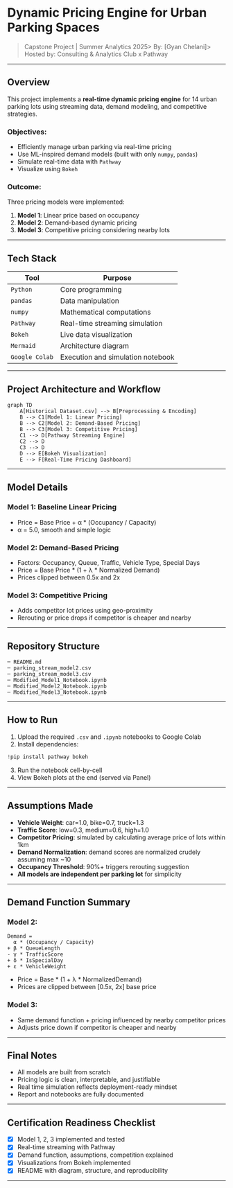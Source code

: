 # Dynamic Pricing Engine for Urban Parking Spaces

> Capstone Project | Summer Analytics 2025> By: [Gyan Chelani]> Hosted by: Consulting & Analytics Club x Pathway

---

## Overview

This project implements a **real-time dynamic pricing engine** for 14 urban parking lots using streaming data, demand modeling, and competitive strategies.

### Objectives:

- Efficiently manage urban parking via real-time pricing
- Use ML-inspired demand models (built with only `numpy`, `pandas`)
- Simulate real-time data with `Pathway`
- Visualize using `Bokeh`

### Outcome:

Three pricing models were implemented:

1. **Model 1**: Linear price based on occupancy
2. **Model 2**: Demand-based dynamic pricing
3. **Model 3**: Competitive pricing considering nearby lots

---

##  Tech Stack

| Tool           | Purpose                           |
| -------------- | --------------------------------- |
| `Python`       | Core programming                  |
| `pandas`       | Data manipulation                 |
| `numpy`        | Mathematical computations         |
| `Pathway`      | Real-time streaming simulation    |
| `Bokeh`        | Live data visualization           |
| `Mermaid`      | Architecture diagram              |
| `Google Colab` | Execution and simulation notebook |

---

## Project Architecture and Workflow

```mermaid
graph TD
    A[Historical Dataset.csv] --> B[Preprocessing & Encoding]
    B --> C1[Model 1: Linear Pricing]
    B --> C2[Model 2: Demand-Based Pricing]
    B --> C3[Model 3: Competitive Pricing]
    C1 --> D[Pathway Streaming Engine]
    C2 --> D
    C3 --> D
    D --> E[Bokeh Visualization]
    E --> F[Real-Time Pricing Dashboard]
```

---

##  Model Details

###  Model 1: Baseline Linear Pricing

- Price = Base Price + α * (Occupancy / Capacity)
- α = 5.0, smooth and simple logic

###  Model 2: Demand-Based Pricing

- Factors: Occupancy, Queue, Traffic, Vehicle Type, Special Days
- Price = Base Price * (1 + λ * Normalized Demand)
- Prices clipped between 0.5x and 2x

### Model 3: Competitive Pricing

- Adds competitor lot prices using geo-proximity
- Rerouting or price drops if competitor is cheaper and nearby

---

##  Repository Structure

```
─ README.md
─ parking_stream_model2.csv
─ parking_stream_model3.csv
─ Modified_Model1_Notebook.ipynb
─ Modified_Model2_Notebook.ipynb
─ Modified_Model3_Notebook.ipynb

```

---

##  How to Run

1. Upload the required `.csv` and `.ipynb` notebooks to Google Colab
2. Install dependencies:

```python
!pip install pathway bokeh
```

3. Run the notebook cell-by-cell
4. View Bokeh plots at the end (served via Panel)

---

##  Assumptions Made

- **Vehicle Weight**: car=1.0, bike=0.7, truck=1.3
- **Traffic Score**: low=0.3, medium=0.6, high=1.0
- **Competitor Pricing**: simulated by calculating average price of lots within 1km
- **Demand Normalization**: demand scores are normalized crudely assuming max ~10
- **Occupancy Threshold**: 90%+ triggers rerouting suggestion
- **All models are independent per parking lot** for simplicity

---

##  Demand Function Summary

### Model 2:
```text
Demand =
  α * (Occupancy / Capacity)
+ β * QueueLength
- γ * TrafficScore
+ δ * IsSpecialDay
+ ε * VehicleWeight
```
- Price = Base * (1 + λ * NormalizedDemand)
- Prices are clipped between [0.5x, 2x] base price

### Model 3:
- Same demand function + pricing influenced by nearby competitor prices
- Adjusts price down if competitor is cheaper and nearby

---

##  Final Notes

- All models are built from scratch 
- Pricing logic is clean, interpretable, and justifiable
- Real time simulation reflects deployment-ready mindset
- Report and notebooks are fully documented

---

##  Certification Readiness Checklist

- [x] Model 1, 2, 3 implemented and tested
- [x] Real-time streaming with Pathway
- [x] Demand function, assumptions, competition explained
- [x] Visualizations from Bokeh implemented
- [x] README with diagram, structure, and reproducibility

---


